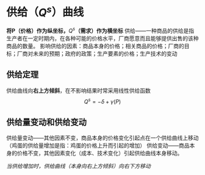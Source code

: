 
# 供给（$Q^s$）曲线
**将P（价格）作为纵坐标，**$Q^s$**（需求）作为横坐标**
供给——一种商品的供给是指生产者在一定时期内，在各种可能的价格水平，厂商愿意而且能够提供出售的该种商品的数量。
影响供给的因素：商品本身的价格；相关商品的价格；厂商的目标；厂商对未来的预期；政府的政策；生产要素的价格；生产技术的变动

## 供给定理
供给曲线向**右上方倾斜**，在不影响结果时常采用线性供给函数
$$
Q^s=-\delta +\gamma (P)
$$

## 供给量变动和供给变动
供给量变动——其他因素不变，商品本身的价格变化引起点在一个供给曲线上移动（鸡蛋的供给量增加是指：鸡蛋的价格上升而引起的增加）
供给变动——商品本身的价格不变，其他因素变化（成本、技术变化）引起供给曲线本身移动。

*当供给增加时，供给曲线（本身向右上方倾斜）向右下方移动*
